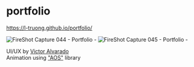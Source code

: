 # portfolio
https://l-truong.github.io/portfolio/

![FireShot Capture 044 - Portfolio - ](https://github.com/user-attachments/assets/89e48501-6c7b-4e5b-b5b2-d6b8f02e97b8)
![FireShot Capture 045 - Portfolio - ](https://github.com/user-attachments/assets/86cef6d8-74ac-4a68-94c1-ef49d3b2ffc1)

UI/UX by <a href="https://ww![Uploading FireShot Capture 021 - Portfolio - 127.0.0.1.png…]()
w.figma.com/@victoralvarado" target="_blank">Victor Alvarado</a><br>
Animation using <a href="https://michalsnik.github.io/aos/">"AOS"</a> library<br>
